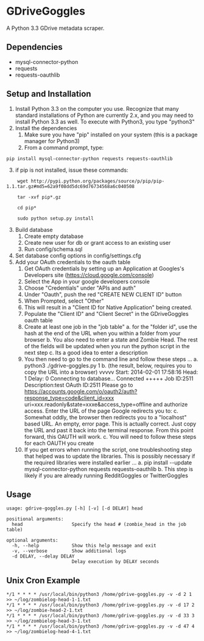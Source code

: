 GDriveGoggles
==============
A Python 3.3 GDrive metadata scraper. 

Dependencies
------------
- mysql-connector-python
- requests
- requests-oauthlib

Setup and Installation
----------------------
1. Install Python 3.3 on the computer you use.  Recognize that many standard installations of Python are
   currently 2.x, and you may need to install Python 3.3 as well.  To execute with Python3, you type "python3"
2. Install the dependencies
    1. Make sure you have "pip" installed on your system (this is a package manager for Python3)
    2. From a command prompt, type:
```
pip install mysql-connector-python requests requests-oauthlib
```
3. if pip is not installed, issue these commands:
``` 	 
	wget http://pypi.python.org/packages/source/p/pip/pip-1.1.tar.gz#md5=62a9f08dd5dc69d76734568a6c040508
    	 
	tar -xvf pip*.gz

	cd pip*

	sudo python setup.py install
```
3. Build database
	1. Create empty database
	2. Create new user for db or grant access to an existing user
	3. Run config/schema.sql
4. Set database config options in config/settings.cfg
5. Add your OAuth credentials to the oauth table
	1. Get OAuth credentials by setting up an Application at Googles's Developers site (https://cloud.google.com/console)
	2. Select the App in your google developers console
	3. Choose "Credentials" under "APIs and auth"
	4. Under "Oauth", push the red "CREATE NEW CLIENT ID" button
	5. When Prompted, select "Other"
	6. This will result in a "Client ID for Native Application" being created. 
	7. Populate the "Client ID" and "Client Secret" in the GDriveGoggles oauth table
	8. Create at least one job in the "job table"
		a. for the "folder id", use the hash at the end of the URL when you within a folder from your browser
		b. You also need to enter a state and Zombie Head.  The rest of the fields will be updated when you run the python script in the next step
		c. Its a good idea to enter a description
	9. You then need to go to the command line and follow these steps ... 
		a. python3 ./gdrive-goggles.py 1 
		b. (the result, below, requires you to copy the URL into a browser)
			vvvvv Start: 2014-02-01 17:58:16
			Head: 1
			Delay: 0
			Connecting to database...
			Connected
			+++++ Job ID:2511	Description:test	OAuth ID:2511
			Please go to https://accounts.google.com/o/oauth2/auth?response_type=code&client_id=xxx uri=xxx.readonly&state=xxxe&access_type=offline and authorize access.
			Enter the URL of the page Google redirects you to: 
		c. Somewhat oddly, the browser then redirects you to a "localhost" based URL.  An empty, error page.  This is actually correct.  Just copy the URL and past it back into the terminal response.  From this point forward, this OAUTH will work.
		c.  You will need to follow these steps for each OAUTH you create
 	10. If you get errors when running the script, one troubleshooting step that helped was to update the libraries.  This is possibly necessary if the required libraries were installed earlier ... 
 		a. pip install --update mysql-connector-python requests requests-oauthlib
 		b. This step is likely if you are already running RedditGoggles or TwitterGoggles

Usage
-----
```
usage: gdrive-goggles.py [-h] [-v] [-d DELAY] head

positional arguments:
  head                  Specify the head # (zombie_head in the job table)

optional arguments:
  -h, --help            Show this help message and exit
  -v, --verbose         Show additional logs
  -d DELAY, --delay DELAY
                        Delay execution by DELAY seconds
```

Unix Cron Example
-----------------
```
*/1 * * * * /usr/local/bin/python3 /home/gdrive-goggles.py -v -d 2 1 >> ~/log/zombielog-head-1-1.txt
*/1 * * * * /usr/local/bin/python3 /home/gdrive-goggles.py -v -d 17 2 >> ~/log/zombie-head-2-1.txt
*/1 * * * * /usr/local/bin/python3 /home/gdrive-goggles.py -v -d 33 3 >> ~/log/zombielog-head-3-1.txt
*/1 * * * * /usr/local/bin/python3 /home/gdrive-goggles.py -v -d 47 4 >> ~/log/zombielog-head-4-1.txt
```


